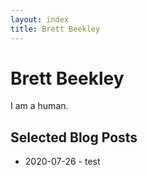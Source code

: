 ```yaml
---
layout: index
title: Brett Beekley
---
```

# Brett Beekley

I am a human.

## Selected Blog Posts

* 2020-07-26 - test
